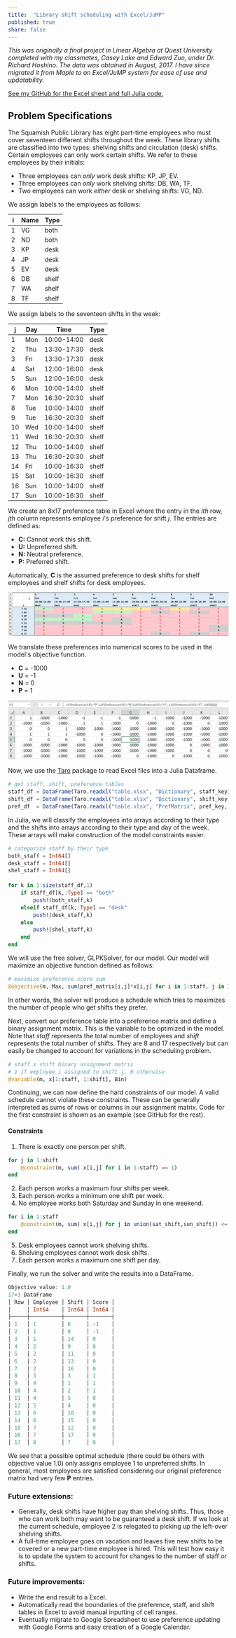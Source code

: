 ```yaml
---
title:  "Library shift scheduling with Excel/JuMP"
published: true
share: false
---
```


*This was originally a final project in Linear Algebra at Quest University completed with my classmates, Casey Lake and Edward Zuo, under Dr. Richard Hoshino. The data was obtained in August, 2017. I have since migrated it from Maple to an Excel/JuMP system for ease of use and updatability.*

[See my GitHub for the Excel sheet and full Julia code.](https://github.com/jsnhu/spl-schedule)

## Problem Specifications

The Squamish Public Library has eight part-time employees who must cover seventeen different shifts throughout the week. These library shifts are classified into two types: shelving shifts and circulation (desk) shifts. Certain employees can only work certain shifts. We refer to these employees by their initials:
* Three employees can *only* work desk shifts: KP, JP, EV.
* Three employees can *only* work shelving shifts: DB, WA, TF.
* Two employees can work *either* desk or shelving shifts: VG, ND.

We assign labels to the employees as follows:

| i | Name | Type  |
|---|------|-------|
| 1 | VG   | both  |
| 2 | ND   | both  |
| 3 | KP   | desk  |
| 4 | JP   | desk  |
| 5 | EV   | desk  |
| 6 | DB   | shelf |
| 7 | WA   | shelf |
| 8 | TF   | shelf |

We assign labels to the seventeen shifts in the week:

| j  | Day | Time        | Type  |
|----|-----|-------------|-------|
| 1  | Mon | 10:00-14:00 | desk  |
| 2  | Thu | 13:30-17:30 | desk  |
| 3  | Fri | 13:30-17:30 | desk  |
| 4  | Sat | 12:00-16:00 | desk  |
| 5  | Sun | 12:00-16:00 | desk  |
| 6  | Mon | 10:00-14:00 | shelf |
| 7  | Mon | 16:30-20:30 | shelf |
| 8  | Tue | 10:00-14:00 | shelf |
| 9  | Tue | 16:30-20:30 | shelf |
| 10 | Wed | 10:00-14:00 | shelf |
| 11 | Wed | 16:30-20:30 | shelf |
| 12 | Thu | 10:00-14:00 | shelf |
| 13 | Thu | 16:30-20:30 | shelf |
| 14 | Fri | 10:00-16:30 | shelf |
| 15 | Sat | 10:00-16:30 | shelf |
| 16 | Sun | 10:00-14:00 | shelf |
| 17 | Sun | 10:00-16:30 | shelf |

We create an 8x17 preference table in Excel where the entry in the *ith* row, *jth* column represents employee *i*'s preference for shift *j*. The entries are defined as:
* **C:** Cannot work this shift.
* **U:** Unpreferred shift.
* **N:** Neutral preference.
* **P:** Preferred shift.

Automatically, **C** is the assumed preference to desk shifts for shelf employees and shelf shifts for desk employees.

![](images/preftable.png "Sample of the preference table.")

We translate these preferences into numerical scores to be used in the model's objective function.
* **C** = -1000
* **U** = -1
* **N** = 0
* **P** = 1

![](images/preftable1.png "Sample of the preference table with numerical values.")

Now, we use the [Taro](https://github.com/aviks/Taro.jl) package to read Excel files into a Julia Dataframe.

```julia
# get staff, shift, preference tables
staff_df = DataFrame(Taro.readxl("table.xlsx", "Dictionary", staff_key))
shift_df = DataFrame(Taro.readxl("table.xlsx", "Dictionary", shift_key))
pref_df  = DataFrame(Taro.readxl("table.xlsx", "PrefMatrix", pref_key, header = false))
```

In Julia, we will classify the employees into arrays according to their type and the shifts into arrays according to their type and day of the week. These arrays will make construction of the model constraints easier.

```julia
# categorize staff by their type
both_staff = Int64[]
desk_staff = Int64[]
shel_staff = Int64[]

for k in 1:size(staff_df,1)
    if staff_df[k,:Type] == "both"
        push!(both_staff,k)
    elseif staff_df[k,:Type] == "desk"
        push!(desk_staff,k)
    else
        push!(shel_staff,k)
    end
end
```

We will use the free solver, GLPKSolver, for our model. Our model will maximize an objective function defined as follows:
```julia
# maximize preference score sum
@objective(m, Max, sum(pref_matrix[i,j]*x[i,j] for i in 1:staff, j in 1:shift))
```
In other words, the solver will produce a schedule which tries to maximizes the number of people who get shifts they prefer.


Next, convert our preference table into a preference matrix and define a binary assignment matrix. This is the variable to be optimized in the model. Note that *staff* represents the total number of employees and *shift* represents the total number of shifts. They are 8 and 17 respectively but can easily be changed to account for variations in the scheduling problem.

```julia
# staff x shift binary assignment matrix
# 1 if employee i assigned to shift j, 0 otherwise
@variable(m, x[1:staff, 1:shift], Bin)
```

Continuing, we can now define the hard constraints of our model. A valid schedule cannot violate these constraints. These can be generally interpreted as sums of rows or columns in our assignment matrix. Code for the first constraint is shown as an example (see GitHub for the rest).
#### Constraints
1. There is exactly one person per shift.
```julia
for j in 1:shift
    @constraint(m, sum( x[i,j] for i in 1:staff) == 1)
end
```
2. Each person works a maximum four shifts per week.
3. Each person works a minimum one shift per week.
4. No employee works both Saturday and Sunday in one weekend.
```julia
for i in 1:staff
    @constraint(m, sum( x[i,j] for j in union(sat_shift,sun_shift)) <= 1)
end
```
5. Desk employees cannot work shelving shifts.
6. Shelving employees cannot work desk shifts.
7. Each person works a maximum one shift per day.

Finally, we run the solver and write the results into a DataFrame.

```julia
Objective value: 1.0
17×3 DataFrame
│ Row │ Employee │ Shift │ Score │
│     │ Int64    │ Int64 │ Int64 │
├─────┼──────────┼───────┼───────┤
│ 1   │ 1        │ 6     │ -1    │
│ 2   │ 1        │ 8     │ -1    │
│ 3   │ 1        │ 14    │ 0     │
│ 4   │ 2        │ 9     │ 0     │
│ 5   │ 2        │ 11    │ 0     │
│ 6   │ 2        │ 13    │ 0     │
│ 7   │ 2        │ 16    │ 0     │
│ 8   │ 3        │ 3     │ 1     │
│ 9   │ 4        │ 1     │ 1     │
│ 10  │ 4        │ 2     │ 1     │
│ 11  │ 4        │ 5     │ 0     │
│ 12  │ 5        │ 4     │ 0     │
│ 13  │ 6        │ 10    │ 0     │
│ 14  │ 6        │ 15    │ 0     │
│ 15  │ 7        │ 12    │ 0     │
│ 16  │ 7        │ 17    │ 0     │
│ 17  │ 8        │ 7     │ 0     │
```

We see that a possible optimal schedule (there could be others with objective value 1.0) only assigns employee 1 to unpreferred shifts. In general, most employees are satisfied considering our original preference matrix had very few **P** entries.

### Future extensions:
* Generally, desk shifts have higher pay than shelving shifts. Thus, those who can work both may want to be guaranteed a desk shift. If we look at the current schedule, employee 2 is relegated to picking up the left-over shelving shifts.
* A full-time employee goes on vacation and leaves five new shifts to be covered or a new part-time employee is hired. This will test how easy it is to update the system to account for changes to the number of staff or shifts.

### Future improvements:
* Write the end result to a Excel.
* Automatically read the boundaries of the preference, staff, and shift tables in Excel to avoid manual inputting of cell ranges.
* Eventually migrate to Google Spreadsheet to use preference updating with Google Forms and easy creation of a Google Calendar.
